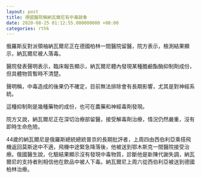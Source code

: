 ```yaml
---
layout: post
title: 德國醫院稱納瓦爾尼有中毒跡象
date: 2020-08-25 01:12:55.000000000 +08:00
categories: rthk
---
```


俄羅斯反對派領袖納瓦爾尼正在德國柏林一間醫院留醫，院方表示，檢測結果顯示，納瓦爾尼被人落毒。

醫院發表聲明表示，臨床報告顯示，納瓦爾尼體內發現某種膽鹼酯酶抑制劑成份，但具體物質暫時不清楚。

聲明稱，中毒造成的後果仍不確定，目前無法排除會有長期影響，尤其是對神經系統。

這種抑制劑是幾種藥物的成份，也可在農藥和神經毒劑發現。

院方又說，納瓦爾尼正在深切治療部留醫，接受解毒劑治療，情況仍然嚴重，沒有即時生命危險。

44歲的納瓦爾尼是俄羅斯總統總統普京的長期批評者，上周四由西伯利亞乘搭飛機返回莫斯途中不適，飛機中途緊急降落後，他被送到鄂木斯克一間醫院接受治療。俄國醫生說，化驗結果顯示沒有發現中毒物質，診斷他是新陳代謝失調，納瓦爾尼的支持者則相信他在飲品中被人下毒。納瓦爾尼上周六從西伯利亞被送到德國柏林治療。
